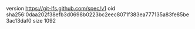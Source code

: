 version https://git-lfs.github.com/spec/v1
oid sha256:0daa202f38efb3d0698b0223bc2eec8071f383ea777135a83fe85be3ac13daf0
size 1092
